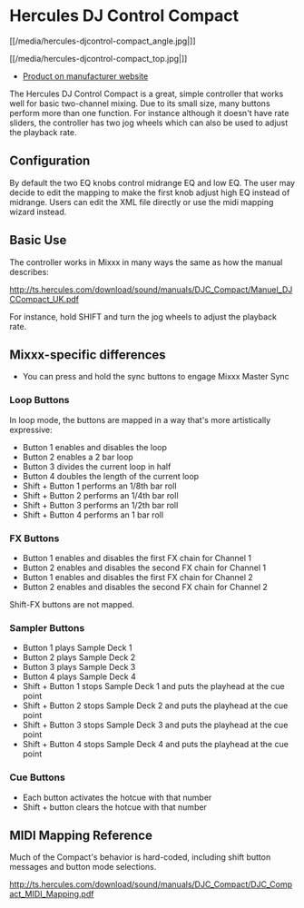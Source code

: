 # Hercules DJ Control Compact

[[/media/hercules-djcontrol-compact_angle.jpg|]]

[[/media/hercules-djcontrol-compact_top.jpg|]]

  - [Product on manufacturer
    website](https://www.hercules.com/us/DJ-Music/bdd/p/253/djcontrol-compact/)

The Hercules DJ Control Compact is a great, simple controller that works
well for basic two-channel mixing. Due to its small size, many buttons
perform more than one function. For instance although it doesn't have
rate sliders, the controller has two jog wheels which can also be used
to adjust the playback rate.

## Configuration

By default the two EQ knobs control midrange EQ and low EQ. The user may
decide to edit the mapping to make the first knob adjust high EQ instead
of midrange. Users can edit the XML file directly or use the midi
mapping wizard instead.

## Basic Use

The controller works in Mixxx in many ways the same as how the manual
describes:

<http://ts.hercules.com/download/sound/manuals/DJC_Compact/Manuel_DJCCompact_UK.pdf>

For instance, hold SHIFT and turn the jog wheels to adjust the playback
rate.

## Mixxx-specific differences

  - You can press and hold the sync buttons to engage Mixxx Master Sync

### Loop Buttons

In loop mode, the buttons are mapped in a way that's more artistically
expressive:

  - Button 1 enables and disables the loop
  - Button 2 enables a 2 bar loop
  - Button 3 divides the current loop in half
  - Button 4 doubles the length of the current loop
  - Shift + Button 1 performs an 1/8th bar roll
  - Shift + Button 2 performs an 1/4th bar roll
  - Shift + Button 3 performs an 1/2th bar roll
  - Shift + Button 4 performs an 1 bar roll

### FX Buttons

  - Button 1 enables and disables the first FX chain for Channel 1
  - Button 2 enables and disables the second FX chain for Channel 1
  - Button 1 enables and disables the first FX chain for Channel 2
  - Button 2 enables and disables the second FX chain for Channel 2

Shift-FX buttons are not mapped.

### Sampler Buttons

  - Button 1 plays Sample Deck 1
  - Button 2 plays Sample Deck 2
  - Button 3 plays Sample Deck 3
  - Button 4 plays Sample Deck 4
  - Shift + Button 1 stops Sample Deck 1 and puts the playhead at the
    cue point
  - Shift + Button 2 stops Sample Deck 2 and puts the playhead at the
    cue point
  - Shift + Button 3 stops Sample Deck 3 and puts the playhead at the
    cue point
  - Shift + Button 4 stops Sample Deck 4 and puts the playhead at the
    cue point

### Cue Buttons

  - Each button activates the hotcue with that number
  - Shift + button clears the hotcue with that number

## MIDI Mapping Reference

Much of the Compact's behavior is hard-coded, including shift button
messages and button mode selections.

<http://ts.hercules.com/download/sound/manuals/DJC_Compact/DJC_Compact_MIDI_Mapping.pdf>

